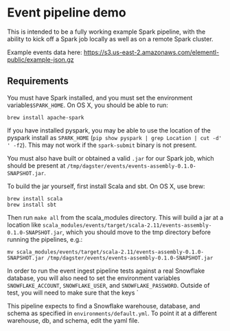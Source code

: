 
# Event pipeline demo
This is intended to be a fully working example Spark pipeline, with the ability to kick off a Spark 
job locally as well as on a remote Spark cluster.

Example events data here: https://s3.us-east-2.amazonaws.com/elementl-public/example-json.gz

## Requirements

You must have Spark installed, and you must set the environment variable`$SPARK_HOME`. On OS X,
you should be able to run:

    brew install apache-spark

If you have installed pyspark, you may be able to use the location of the pyspark install as
`SPARK_HOME` (`pip show pyspark | grep Location | cut -d' ' -f2`). This may not work if the
`spark-submit` binary is not present.

You must also have built or obtained a valid `.jar` for our Spark job, which should be present at
`/tmp/dagster/events/events-assembly-0.1.0-SNAPSHOT.jar`.

To build the jar yourself, first install Scala and sbt. On OS X, use brew:

    brew install scala
    brew install sbt


Then run `make all` from the scala_modules directory. This will build a jar at a location like
`scala_modules/events/target/scala-2.11/events-assembly-0.1.0-SNAPSHOT.jar`, which you should move
to the tmp directory before running the pipelines, e.g.:

    mv scala_modules/events/target/scala-2.11/events-assembly-0.1.0-SNAPSHOT.jar /tmp/dagster/events/events-assembly-0.1.0-SNAPSHOT.jar

In order to run the event ingest pipeline tests against a real Snowflake database, you will also
need to set the environment variables `SNOWFLAKE_ACCOUNT`, `SNOWFLAKE_USER`, and
`SNOWFLAKE_PASSWORD`. Outside of test, you will need to make sure that the keys `

This pipeline expects to find a Snowflake warehouse, database, and schema as specified in
`environments/default.yml`. To point it at a different warehouse, db, and schema, edit the yaml
file. 
